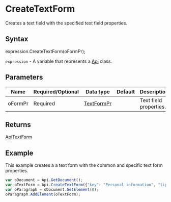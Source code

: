 # CreateTextForm

Creates a text field with the specified text field properties.

## Syntax

expression.CreateTextForm(oFormPr);

`expression` - A variable that represents a [Api](../Api.md) class.

## Parameters

| **Name** | **Required/Optional** | **Data type** | **Default** | **Description** |
| ------------- | ------------- | ------------- | ------------- | ------------- |
| oFormPr | Required | [TextFormPr](../../Enumeration/TextFormPr.md) |  | Text field properties. |

## Returns

[ApiTextForm](../../ApiTextForm/ApiTextForm.md)

## Example

This example creates a a text form with the common and specific text form properties.

```javascript
var oDocument = Api.GetDocument();
var oTextForm = Api.CreateTextForm({"key": "Personal information", "tip": "Enter your first name", "required": true, "placeholder": "First name", "comb": true, "maxCharacters": 10, "cellWidth": 3, "multiLine": false, "autoFit": false});
var oParagraph = oDocument.GetElement(0);
oParagraph.AddElement(oTextForm);
```
